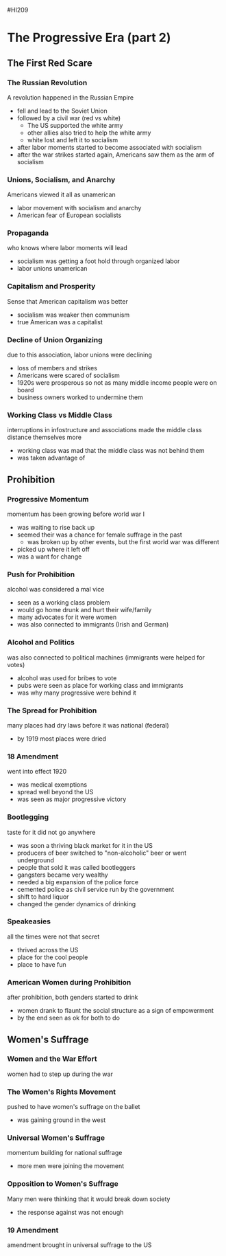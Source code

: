  #HI209 

 # The Progressive Era (part 2)

 ## The First Red Scare

 ### The Russian Revolution

 A revolution happened in the Russian Empire
- fell and lead to the Soviet Union
- followed by a civil war (red vs white)
	- The US supported the white army
	- other allies also tried to help the white army
	- white lost and left it to socialism
- after labor moments started to become associated with socialism
- after the war strikes started again, Americans saw them as the arm of socialism

### Unions, Socialism, and Anarchy

Americans viewed it all as unamerican
- labor movement with socialism and anarchy
- American fear of European socialists

### Propaganda

who knows where labor moments will lead
- socialism was getting a foot hold through organized labor
- labor unions unamerican

### Capitalism and Prosperity

Sense that American capitalism was better
- socialism was weaker then communism
- true American was a capitalist

### Decline of Union Organizing

due to this association, labor unions were declining
- loss of members and strikes
- Americans were scared of socialism
- 1920s were prosperous so not as many middle income people were on board
- business owners worked to undermine them

### Working Class vs Middle Class

interruptions in infostructure and associations made the middle class distance themselves more
- working class was mad that the middle class was not behind them
- was taken advantage of

## Prohibition

### Progressive Momentum

momentum has been growing before world war I
- was waiting to rise back up
- seemed their was a chance for female suffrage in the past
	- was broken up by other events, but the first world war was different
- picked up where it left off
- was a want for change

### Push for Prohibition

alcohol was considered a mal vice
- seen as a working class problem
- would go home drunk and hurt their wife/family
- many advocates for it were women 
- was also connected to immigrants (Irish and German)

### Alcohol and Politics

was also connected to political machines (immigrants were helped for votes)
- alcohol was used for bribes to vote
- pubs were seen as place for working class and immigrants
- was why many progressive were behind it

### The Spread for Prohibition

many places had dry laws before it was national (federal)
- by 1919 most places were dried

### 18 Amendment

went into effect 1920
- was medical exemptions
- spread well beyond the US
- was seen as major progressive victory

### Bootlegging

taste for it did not go anywhere
- was soon a thriving black market for it in the US
- producers of beer switched to "non-alcoholic" beer or went underground
- people that sold it was called bootleggers
- gangsters became very wealthy
- needed a big expansion of the police force
- cemented police as civil service run by the government
- shift to hard liquor
- changed the gender dynamics of drinking

### Speakeasies

all the times were not that secret
- thrived across the US
- place for the cool people
- place to have fun

### American Women during Prohibition

after prohibition, both genders started to drink
- women drank to flaunt the social structure as a sign of empowerment
- by the end seen as ok for both to do

## Women's Suffrage

### Women and the War Effort

women had to step up during the war

### The Women's Rights Movement

pushed to have women's suffrage on the ballet
- was gaining ground in the west

### Universal Women's Suffrage

momentum building for national suffrage
- more men were joining the movement

### Opposition to Women's Suffrage

Many men were thinking that it would break down society
- the response against was not enough

### 19 Amendment

amendment brought in universal suffrage to the US

